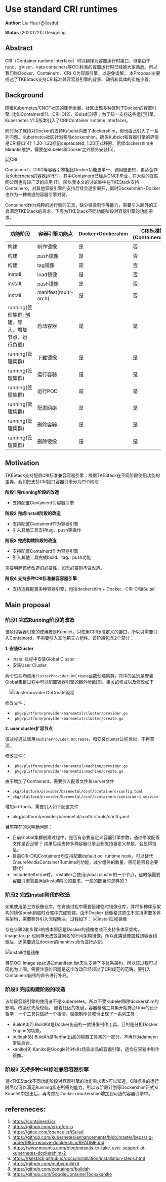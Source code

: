 # Use standard CRI runtimes


**Author**: Liu Hua ([@liusdu](https://github.com/liusdu))

**Status** (20201221): Designing

## Abstract
CRI（Container runtime interface）可以翻译为容器运行时接口。但是由于runc、gVisor、kata containers等OCI标准的容器运行时已经被大家熟悉。所以我们称Docker、Containerd、CRI-O为容器引擎，以避免误解。
本Proposal主要描述了TKEStack支持CRI标准兼容容器引擎的背景、动机和具体的实施步骤。


## Background
  随着Kubernetes/CNCF社区的蓬勃发展，社区出现多种区别于Docker的容器引擎: 比如Containerd[1]、CRI-O[2]、iSulad[3]等；为了统一支持这些运行引擎，Kubernetes V1.5版本引入了CRI(Container runtime interface)。

  同时为了保持对Docker的支持Kubelet内置了dockershim，但也由此引入了一系列问题。Kubernetes社区计划移除dockershim，确保Kubelet和容器引擎的界面是CRI接口[4]: 1.20-1.22标记depracated, 1.23正式移除。后续dockershim由Mirantis维护，需要在Kubelet和Docker之外额外安装[5]。

  ![CRI](../images/cri-runtime.svg)

  Containerd 、CRIO等容器引擎相比Docker功能更单一、调用链更短，更适合作为Kubernetes的容器运行时。其中Containerd已经从CNCF毕业，在大型的互联网公司也有较广泛的应用 [1]，所以我本文的讨论集中在TKEStack支持Containerd，对其他容器引擎的支持后续会逐步展开，同时Dockershim+Docker也作为一种普通的容器引擎对待。

  Containerd作为纯粹的运行侧的工具，缺少镜像制作等能力，需要引入额外的工具满足TKEStack的需求。下表为TKEStack不同功能阶段对容器引擎的功能需求。

|  功能阶段   | 容器引擎功能点  | Docker+Dockershim | CRI标准接口(Containerd/CRIO) | containerd  + ctr |
|  -----  |   -------      |-|-|-|
| 构建     | 制作镜像        |是|否|否|
| 构建     | push镜像 |是|否|是|
| 构建     | tag镜像        |是|否|是|
| install | load镜像       |是|否|是|
| install | push镜像 |是|否|是|
| install | manifest(multi-arch) |是|否|是|
| running(管理集群: 创建、导入、增加节点、运行负载) | 启动容器        |是|是|是|
| running(管理集群) | 下载镜像        |是|是|是|
| running(管理集群) | 运行容器        |是|是|是|
| running(管理集群) | 运行POD        |是|是|是|
| running(管理集群) | 配置网络        |是|是|是|
| running(管理集群) | 删除容器        |是|是|是|
| running(管理集群) | 删除镜像        |是|是|是|



## Motivation

TKEStack支持配置CRI标准兼容容器引擎；根据TKEStack在不同阶段使用功能的差异，我们把支持CRI接口容器引擎分为四个阶段：

**阶段1  完running阶段的改造**
  * 支持配置Containerd为容器引擎

**阶段2 完成Install阶段的改造**

  * 支持配置Containerd作为容器引擎
  *  引入其他工具支持tag、push等操作

**阶段3  完成构建阶段的改造**
  *  支持配置Containerd作为容器引擎
  *  引入其他工具完成build、tag、push功能

需要明确该步改造的必要性，如无必要则不做改造。

**阶段4  支持多种CRI标准兼容容器引擎**
  * 支持选择配置多种容器引擎，包括dockershim + Docker、CRI-O和iSulad

## Main proposal

### 阶段1 完成Running阶段的改造

该阶段容器引擎的使用者是Kubelet，只使用CRI标准定义的接口，所以只需要引入Containerd，不需要引入其他第三方组件。该阶段包含2个部分：

**1. 安装Cluster**

 *  Install过程中安装Global Cluster
 *  安装User Cluster

 两个过程均调用`clusterProvider.OnCreate`函数创建集群，其中的区别是安装Global集群过程中可以配置容器引擎的额外参数[6]。相关的修成以及修改如下

 　![clusterprovider.OnCreate流程](../images/cluster-create.svg)

修改文件：

*   `pkg/platform/provider/baremetal/cluster/provider.go`
*   `pkg/platform/provider/baremetal/cluster/create.go`

**2. user cluster扩容节点**

该过程通过调用`machineProvider.OnCreate`，和安装cluster过程类似，不再赘述。

修改文件：

*   `pkg/platform/provider/baremetal/machine/provider.go`
*   `pkg/platform/provider/baremetal/machine/create.go`

由于增加了Containerd，需要引入配置文件和server文件

* `pkg/platform/provider/baremetal/conf/containerd/config.toml`
* `pkg/platform/provider/baremetal/conf/containerd/containerd.service`

增加cri-tools，需要引入如下配置文件

* pkg/platform/provider/baremetal/conf/critools/crictl.yaml

目前存在的未明确问题：
* 目前Global集群创建过程中，是否有必要自定义容器引擎参数，通过修改配置文件是否足够？ 如果后续支持多种容器引擎且都支持自定义参数，会显得很乱。
* 目前CRI-O和Containerd均支持配置default oci runtime hook，可以替代 EnsureNvidiaContainerRuntime的功能，减少组件的数量，目前是否有必要替代?
* IncludeSelf=true时， installer会使用global cluster的一个节点，这时候需要容器引擎需要满足Install阶段的要求，一般的部署时怎样的？
### 阶段2 完成install阶段的改造
  如果使用第三方镜像仓库，在安装过程中需要搭建临时镜像仓库，并将多种体系架构的镜像push到临时仓库中完成安装。由于Docker 镜像格式原生不支持需要多体系架构，需要额外引入流程解决，过程如下：
![install过程镜像](../images/cri-image-old.svg)

存在步骤2和步骤3的根本原因是Docker的镜像格式不支持多体系架构，image.tar.gz 也同样无法包含同名的不同架构镜像。所以此类镜像加载到容器镜像后，还需要通过docker的manifest命令进行适配。

![install过程镜像](../images/cri-image-new.svg)

目前OCI Image spec通过manifest list天生支持了多体系架构，所以该过程可以简化为上图。需要注意的问题是这步改动已经超过了CRI规范的范畴，要引入Containerd自带的命令进行补充。

### 阶段3 完成构建阶段的改造
  该阶段容器引擎的使用者不是Kubernetes，所以不受Kubelet移除dockershim的影响。改造优先级较低。
  随着社区的发展，容器基础工具集开始符合Unix的设计哲学：一个工具只做好一个事情。镜像制作领域也出现了一系列工具：

 * BuildKit[7]
BuildKit是Docker出品的一款镜像制作工具，目的是分担Docker Engine的功能。
 * buildah[8]
 BuidAh是Redhat出品的容器工具集的一部分，不再作为dameon常驻后台。
 * kaniko[9]
 Kaniko是Google针对k8s场景出品的容器引擎，适合在容器中制作镜像。
### 阶段3 支持多种CRI标准兼容容器引擎

通<TKEStack不同功能阶段对容器引擎的功能需求表>可以知道，CRI标准的运行时尽仅可以满足Running状态所需的能力。所以该阶段计划等Dockershim正式从Kubelet中提出后，再考虑把Docker+dockershim增加到可选的容器引擎中。



## refereneces:
1.  https://containerd.io/
2.  https://github.com/cri-o/cri-o
3.  https://gitee.com/openeuler/iSulad
4. https://github.com/kubernetes/enhancements/blob/master/keps/sig-node/1985-remove-dockershim/README.md
5. https://www.mirantis.com/blog/mirantis-to-take-over-support-of-kubernetes-dockershim-2
6. https://tkestack.github.io/docs/installation/installation-steps.html
7. https://github.com/moby/buildkit
8. https://github.com/containers/buildah
9. https://github.com/GoogleContainerTools/kaniko
